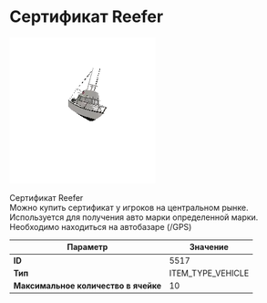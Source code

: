 # Сертификат Reefer

![Item Image](../img/5517.webp?raw=true)

Сертификат Reefer<br>Можно купить сертификат у игроков на центральном рынке.<br>Используется для получения авто марки определенной марки.<br>Необходимо находиться на автобазаре (/GPS)


| Параметр | Значение |
|----------|----------|
| **ID** | 5517 |
| **Тип** | ITEM_TYPE_VEHICLE |
| **Максимальное количество в ячейке** | 10 |

